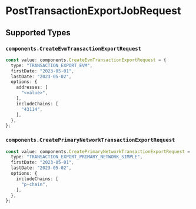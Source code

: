 # PostTransactionExportJobRequest


## Supported Types

### `components.CreateEvmTransactionExportRequest`

```typescript
const value: components.CreateEvmTransactionExportRequest = {
  type: "TRANSACTION_EXPORT_EVM",
  firstDate: "2023-05-01",
  lastDate: "2023-05-02",
  options: {
    addresses: [
      "<value>",
    ],
    includeChains: [
      "43114",
    ],
  },
};
```

### `components.CreatePrimaryNetworkTransactionExportRequest`

```typescript
const value: components.CreatePrimaryNetworkTransactionExportRequest = {
  type: "TRANSACTION_EXPORT_PRIMARY_NETWORK_SIMPLE",
  firstDate: "2023-05-01",
  lastDate: "2023-05-02",
  options: {
    includeChains: [
      "p-chain",
    ],
  },
};
```


